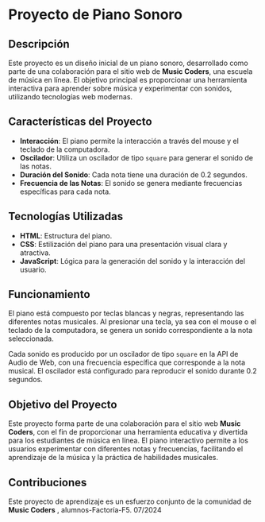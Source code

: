 # Proyecto de Piano Sonoro

## Descripción

Este proyecto es un diseño inicial de un piano sonoro, desarrollado como parte de una colaboración para el sitio web de **Music Coders**, una escuela de música en línea. El objetivo principal es proporcionar una herramienta interactiva para aprender sobre música y experimentar con sonidos, utilizando tecnologías web modernas.

## Características del Proyecto

- **Interacción**: El piano permite la interacción a través del mouse y el teclado de la computadora.
- **Oscilador**: Utiliza un oscilador de tipo `square` para generar el sonido de las notas.
- **Duración del Sonido**: Cada nota tiene una duración de 0.2 segundos.
- **Frecuencia de las Notas**: El sonido se genera mediante frecuencias específicas para cada nota.

## Tecnologías Utilizadas

- **HTML**: Estructura del piano.
- **CSS**: Estilización del piano para una presentación visual clara y atractiva.
- **JavaScript**: Lógica para la generación del sonido y la interacción del usuario.

## Funcionamiento

El piano está compuesto por teclas blancas y negras, representando las diferentes notas musicales. Al presionar una tecla, ya sea con el mouse o el teclado de la computadora, se genera un sonido correspondiente a la nota seleccionada.

Cada sonido es producido por un oscilador de tipo `square` en la API de Audio de Web, con una frecuencia específica que corresponde a la nota musical. El oscilador está configurado para reproducir el sonido durante 0.2 segundos.

## Objetivo del Proyecto

Este proyecto forma parte de una colaboración para el sitio web **Music Coders**, con el fin de proporcionar una herramienta educativa y divertida para los estudiantes de música en línea. El piano interactivo permite a los usuarios experimentar con diferentes notas y frecuencias, facilitando el aprendizaje de la música y la práctica de habilidades musicales.

## Contribuciones

Este proyecto de aprendizaje es un esfuerzo conjunto de la comunidad de **Music Coders** , alumnos-Factoría-F5.
07/2024
